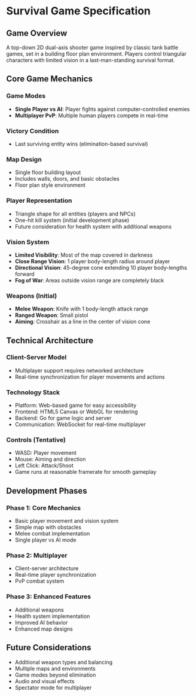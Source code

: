 # Survival Game Specification

## Game Overview

A top-down 2D dual-axis shooter game inspired by classic tank battle games, set in a building floor plan environment. Players control triangular characters with limited vision in a last-man-standing survival format.

## Core Game Mechanics

### Game Modes
- **Single Player vs AI**: Player fights against computer-controlled enemies
- **Multiplayer PvP**: Multiple human players compete in real-time

### Victory Condition
- Last surviving entity wins (elimination-based survival)

### Map Design
- Single floor building layout
- Includes walls, doors, and basic obstacles
- Floor plan style environment

### Player Representation
- Triangle shape for all entities (players and NPCs)
- One-hit kill system (initial development phase)
- Future consideration for health system with additional weapons

### Vision System
- **Limited Visibility**: Most of the map covered in darkness
- **Close Range Vision**: 1 player body-length radius around player
- **Directional Vision**: 45-degree cone extending 10 player body-lengths forward
- **Fog of War**: Areas outside vision range are completely black

### Weapons (Initial)
- **Melee Weapon**: Knife with 1 body-length attack range
- **Ranged Weapon**: Small pistol
- **Aiming**: Crosshair as a line in the center of vision cone

## Technical Architecture

### Client-Server Model
- Multiplayer support requires networked architecture
- Real-time synchronization for player movements and actions

### Technology Stack
- Platform: Web-based game for easy accessibility
- Frontend: HTML5 Canvas or WebGL for rendering
- Backend: Go for game logic and server
- Communication: WebSocket for real-time multiplayer

### Controls (Tentative)
- WASD: Player movement
- Mouse: Aiming and direction
- Left Click: Attack/Shoot
- Game runs at reasonable framerate for smooth gameplay

## Development Phases

### Phase 1: Core Mechanics
- Basic player movement and vision system
- Simple map with obstacles
- Melee combat implementation
- Single player vs AI mode

### Phase 2: Multiplayer
- Client-server architecture
- Real-time player synchronization
- PvP combat system

### Phase 3: Enhanced Features
- Additional weapons
- Health system implementation
- Improved AI behavior
- Enhanced map designs

## Future Considerations
- Additional weapon types and balancing
- Multiple maps and environments
- Game modes beyond elimination
- Audio and visual effects
- Spectator mode for multiplayer